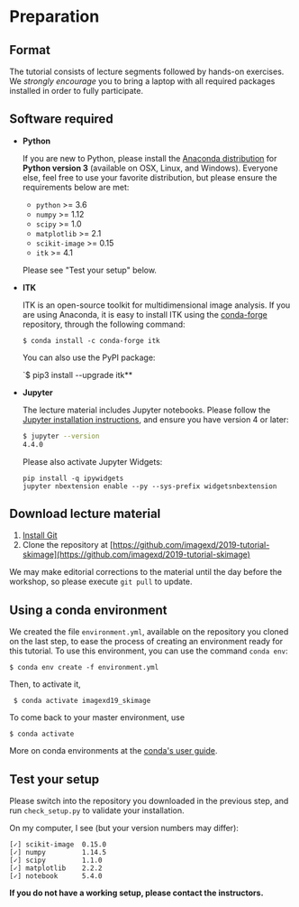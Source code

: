 # Preparation

## Format

The tutorial consists of lecture segments followed by hands-on
exercises.  We *strongly encourage* you to bring a laptop with all
required packages installed in order to fully participate.

## Software required

- **Python**

  If you are new to Python, please install the
  [Anaconda distribution](https://www.continuum.io/downloads) for
  **Python version 3** (available on OSX, Linux, and Windows).
  Everyone else, feel free to use your favorite distribution, but
  please ensure the requirements below are met:

  - `python` >= 3.6
  - `numpy` >= 1.12
  - `scipy` >= 1.0
  - `matplotlib` >= 2.1
  - `scikit-image` >= 0.15
  - `itk` >= 4.1

  Please see "Test your setup" below.

- **ITK**

  ITK is an open-source toolkit for multidimensional image analysis.
  If you are using Anaconda, it is easy to install ITK using the
  [conda-forge](https://conda-forge.org/) repository, through the
  following command:

  `$ conda install -c conda-forge itk`

  You can also use the PyPI package:

  `$ pip3 install --upgrade itk**

- **Jupyter**

  The lecture material includes Jupyter notebooks.  Please follow the
  [Jupyter installation instructions](http://jupyter.readthedocs.io/en/latest/install.html),
  and ensure you have version 4 or later:

  ```bash
  $ jupyter --version
  4.4.0
  ```

  Please also activate Jupyter Widgets:

  ```
  pip install -q ipywidgets
  jupyter nbextension enable --py --sys-prefix widgetsnbextension
  ```

## Download lecture material

1. [Install Git](https://git-scm.com/downloads)
2. Clone the repository at
   [https://github.com/imagexd/2019-tutorial-skimage](https://github.com/imagexd/2019-tutorial-skimage)

We may make editorial corrections to the material until the day before
the workshop, so please execute `git pull` to update.

## Using a conda environment

We created the file `environment.yml`, available on the repository you cloned
on the last step, to ease the process of creating an environment ready for this
tutorial. To use this environment, you can use the command `conda env`:

`$ conda env create -f environment.yml`

Then, to activate it,

` $ conda activate imagexd19_skimage`

To come back to your master environment, use

`$ conda activate`

More on conda environments at the [conda's user guide](https://docs.conda.io/projects/conda/en/latest/user-guide/tasks/manage-environments.html).

## Test your setup

Please switch into the repository you downloaded in the previous step,
and run `check_setup.py` to validate your installation.

On my computer, I see (but your version numbers may differ):

```
[✓] scikit-image  0.15.0
[✓] numpy         1.14.5
[✓] scipy         1.1.0
[✓] matplotlib    2.2.2
[✓] notebook      5.4.0
```
**If you do not have a working setup, please contact the instructors.**

